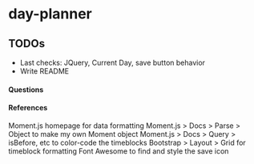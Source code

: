 # day-planner

## TODOs
- Last checks: JQuery, Current Day, save button behavior
- Write README

#### Questions

#### References
Moment.js homepage for data formatting
Moment.js > Docs > Parse > Object to make my own Moment object
Moment.js > Docs > Query > isBefore, etc to color-code the timeblocks
Bootstrap > Layout > Grid for timeblock formatting
Font Awesome to find and style the save icon